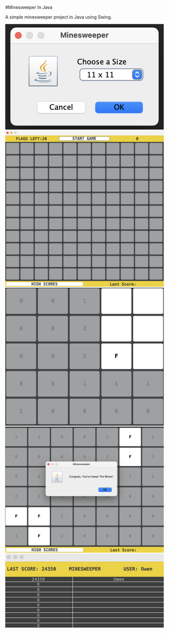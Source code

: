 #Minesweeper In Java

A simple minesweeper project in Java using Swing.

![image 0](image0.png)
![image 1](image1.png)
![image 2](image2.png)
![image 3](image3.png)
![image 4](image4.png)
